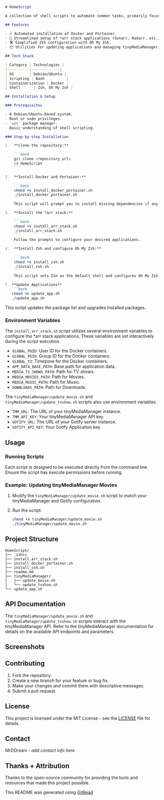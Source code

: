 ```markdown
# HomeScript

A collection of shell scripts to automate common tasks, primarily focused on media server setup and management.

## Features

- 🔥 Automated installation of Docker and Portainer.
- 🚀 Streamlined setup of *arr stack applications (Sonarr, Radarr, etc.).
- 🛠️ Simplified Zsh configuration with Oh My Zsh.
- 📦 Utilities for updating applications and managing tinyMediaManager.

## Tech Stack

| Category | Technologies |
|----------|-------------|
| OS       | Debian/Ubuntu |
| Scripting | Bash          |
| Containerization | Docker |
| Shell      | Zsh, Oh My Zsh |

## Installation & Setup

### Prerequisites

- A Debian/Ubuntu-based system.
- Root or sudo privileges.
- `apt` package manager.
- Basic understanding of shell scripting.

### Step-by-step Installation

1.  **Clone the repository:**

    ```bash
    git clone <repository_url>
    cd HomeScript
    ```

2.  **Install Docker and Portainer:**

    ```bash
    chmod +x install_docker_portainer.sh
    ./install_docker_portainer.sh
    ```
    This script will prompt you to install missing dependencies if any are detected.

3.  **Install the *arr stack:**

    ```bash
    chmod +x install_arr_stack.sh
    ./install_arr_stack.sh
    ```
    Follow the prompts to configure your desired applications.

4.  **Install Zsh and configure Oh My Zsh:**

    ```bash
    chmod +x install_zsh.sh
    ./install_zsh.sh
    ```
    This script sets Zsh as the default shell and configures Oh My Zsh with a personalized `.zshrc` file.

5. **Update Applications**
   ```bash
   chmod +x update_app.sh
   ./update_app.sh
   ```
   This script updates the package list and upgrades installed packages.

### Environment Variables

The `install_arr_stack.sh` script utilizes several environment variables to configure the *arr stack applications. These variables are set interactively during the script execution.

-   `GLOBAL_PUID`: User ID for the Docker containers.
-   `GLOBAL_PGID`: Group ID for the Docker containers.
-   `GLOBAL_TZ`: Timezone for the Docker containers.
-   `APP_DATA_BASE_PATH`: Base path for application data.
-   `MEDIA_TV_SHOWS_PATH`: Path for TV shows.
-   `MEDIA_MOVIES_PATH`: Path for Movies.
-   `MEDIA_MUSIC_PATH`: Path for Music.
-   `DOWNLOADS_PATH`: Path for Downloads.

The `tinyMediaManager/update_movie.sh` and `tinyMediaManager/update_tvshow.sh` scripts also use environment variables.

- `TMM_URL`: The URL of your tinyMediaManager instance.
- `TMM_API_KEY`: Your tinyMediaManager API key.
- `GOTIFY_URL`: The URL of your Gotify server instance.
- `GOTIFY_API_KEY`: Your Gotify Application key.

## Usage

### Running Scripts

Each script is designed to be executed directly from the command line. Ensure the script has execute permissions before running.

### Example: Updating tinyMediaManager Movies

1.  Modify the `tinyMediaManager/update_movie.sh` script to match your tinyMediaManager and Gotify configuration.

2.  Run the script:

    ```bash
    chmod +x tinyMediaManager/update_movie.sh
    ./tinyMediaManager/update_movie.sh
    ```

## Project Structure

```
HomeScript/
├── .zshrc
├── install_arr_stack.sh
├── install_docker_portainer.sh
├── install_zsh.sh
├── readme.md
├── tinyMediaManager/
│   ├── update_movie.sh
│   └── update_tvshow.sh
└── update_app.sh
```

## API Documentation

The `tinyMediaManager/update_movie.sh` and `tinyMediaManager/update_tvshow.sh` scripts interact with the tinyMediaManager API. Refer to the tinyMediaManager documentation for details on the available API endpoints and parameters.

## Screenshots

<!-- Add screenshots here -->

## Contributing

1.  Fork the repository.
2.  Create a new branch for your feature or bug fix.
3.  Make your changes and commit them with descriptive messages.
4.  Submit a pull request.

## License

This project is licensed under the MIT License - see the [LICENSE](LICENSE) file for details.

## Contact

MrDDream - *add contact info here*

## Thanks + Attribution

Thanks to the open-source community for providing the tools and resources that made this project possible.

This README was generated using [GitRead](https://git-read.vercel.app)
```
